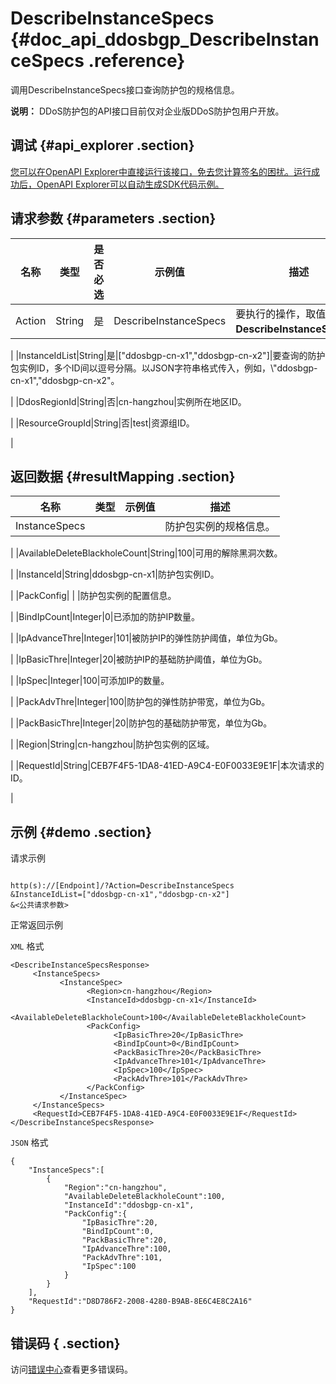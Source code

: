 # DescribeInstanceSpecs {#doc_api_ddosbgp_DescribeInstanceSpecs .reference}

调用DescribeInstanceSpecs接口查询防护包的规格信息。

**说明：** DDoS防护包的API接口目前仅对企业版DDoS防护包用户开放。

## 调试 {#api_explorer .section}

[您可以在OpenAPI Explorer中直接运行该接口，免去您计算签名的困扰。运行成功后，OpenAPI Explorer可以自动生成SDK代码示例。](https://api.aliyun.com/#product=ddosbgp&api=DescribeInstanceSpecs&type=RPC&version=2018-07-20)

## 请求参数 {#parameters .section}

|名称|类型|是否必选|示例值|描述|
|--|--|----|---|--|
|Action|String|是|DescribeInstanceSpecs|要执行的操作，取值：**DescribeInstanceSpecs**。

 |
|InstanceIdList|String|是|\["ddosbgp-cn-x1","ddosbgp-cn-x2"\]|要查询的防护包实例ID，多个ID间以逗号分隔。以JSON字符串格式传入，例如，\\"ddosbgp-cn-x1","ddosbgp-cn-x2"。

 |
|DdosRegionId|String|否|cn-hangzhou|实例所在地区ID。

 |
|ResourceGroupId|String|否|test|资源组ID。

 |

## 返回数据 {#resultMapping .section}

|名称|类型|示例值|描述|
|--|--|---|--|
|InstanceSpecs| | |防护包实例的规格信息。

 |
|AvailableDeleteBlackholeCount|String|100|可用的解除黑洞次数。

 |
|InstanceId|String|ddosbgp-cn-x1|防护包实例ID。

 |
|PackConfig| | |防护包实例的配置信息。

 |
|BindIpCount|Integer|0|已添加的防护IP数量。

 |
|IpAdvanceThre|Integer|101|被防护IP的弹性防护阈值，单位为Gb。

 |
|IpBasicThre|Integer|20|被防护IP的基础防护阈值，单位为Gb。

 |
|IpSpec|Integer|100|可添加IP的数量。

 |
|PackAdvThre|Integer|100|防护包的弹性防护带宽，单位为Gb。

 |
|PackBasicThre|Integer|20|防护包的基础防护带宽，单位为Gb。

 |
|Region|String|cn-hangzhou|防护包实例的区域。

 |
|RequestId|String|CEB7F4F5-1DA8-41ED-A9C4-E0F0033E9E1F|本次请求的ID。

 |

## 示例 {#demo .section}

请求示例

``` {#request_demo}

http(s)://[Endpoint]/?Action=DescribeInstanceSpecs
&InstanceIdList=["ddosbgp-cn-x1","ddosbgp-cn-x2"]
&<公共请求参数>

```

正常返回示例

`XML` 格式

``` {#xml_return_success_demo}
<DescribeInstanceSpecsResponse>
     <InstanceSpecs>
           <InstanceSpec>
                 <Region>cn-hangzhou</Region>
                 <InstanceId>ddosbgp-cn-x1</InstanceId>
                 <AvailableDeleteBlackholeCount>100</AvailableDeleteBlackholeCount>
                 <PackConfig>
                       <IpBasicThre>20</IpBasicThre>
                       <BindIpCount>0</BindIpCount>
                       <PackBasicThre>20</PackBasicThre>
                       <IpAdvanceThre>101</IpAdvanceThre>
                       <IpSpec>100</IpSpec>
                       <PackAdvThre>101</PackAdvThre>
                 </PackConfig>
           </InstanceSpec>
     </InstanceSpecs>
     <RequestId>CEB7F4F5-1DA8-41ED-A9C4-E0F0033E9E1F</RequestId>
</DescribeInstanceSpecsResponse>
```

`JSON` 格式

``` {#json_return_success_demo}
{
	"InstanceSpecs":[
		{
			"Region":"cn-hangzhou",
			"AvailableDeleteBlackholeCount":100,
			"InstanceId":"ddosbgp-cn-x1",
			"PackConfig":{
				"IpBasicThre":20,
				"BindIpCount":0,
				"PackBasicThre":20,
				"IpAdvanceThre":100,
				"PackAdvThre":101,
				"IpSpec":100
			}
		}
	],
	"RequestId":"D8D786F2-2008-4280-B9AB-8E6C4E8C2A16"
}
```

## 错误码 { .section}

访问[错误中心](https://error-center.aliyun.com/status/product/ddosbgp)查看更多错误码。

